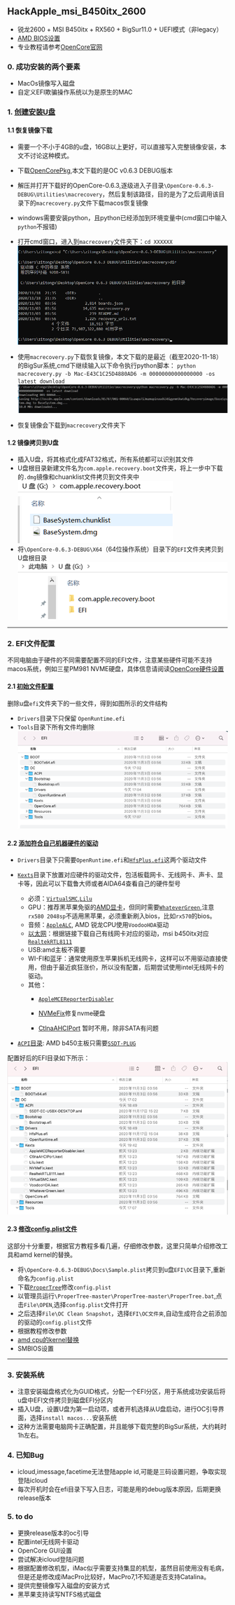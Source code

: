 ## HackApple_msi_B450itx_2600
- 锐龙2600 + MSI B450itx + RX560 + BigSur11.0 + UEFI模式（非legacy）
- [AMD BIOS设置](https://dortania.github.io/OpenCore-Install-Guide/AMD/zen.html#amd-bios-settings)
- 专业教程请参考[OpenCore官网](https://dortania.github.io/OpenCore-Install-Guide/)


### 0. 成功安装的两个要素
- MacOs镜像写入磁盘
- 自定义EFI欺骗操作系统以为是原生的MAC
&nbsp;

### 1. [创建安装U盘](https://dortania.github.io/OpenCore-Install-Guide/installer-guide/winblows-install.html#downloading-macos)


#### 1.1 恢复镜像下载

- 需要一个不小于4GB的u盘，16GB以上更好，可以直接写入完整镜像安装，本文不讨论这种模式。
- 下载[OpenCorePkg](https://github.com/acidanthera/OpenCorePkg/releases),本文下载的是OC v0.6.3 DEBUG版本
- 解压并打开下载好的OpenCore-0.6.3,逐级进入子目录`\OpenCore-0.6.3-DEBUG\Utilities\macrecovery`，然后复制该路径，目的是为了之后调用该目录下的`macrecovery.py`文件下载macos恢复镜像

- windows需要安装python，且python已经添加到环境变量中(cmd窗口中输入`python`不报错)
- 打开cmd窗口，进入到`macrecovery`文件夹下：`cd XXXXXX`
![进入macrecovery文件夹](./pic/cd.png)
- 使用`macrecovery.py`下载恢复镜像，本文下载的是最近（截至2020-11-18）的BigSur系统,cmd下继续输入以下命令执行python脚本：
`python macrecovery.py -b Mac-E43C1C25D4880AD6 -m 00000000000000000 -os latest download`
![下载恢复镜像](./pic/dmg_down.png)
- 恢复镜像会下载到`macrecovery`文件夹下
&nbsp;


#### 1.2 镜像拷贝到U盘
- 插入U盘，将其格式化成FAT32格式，所有系统都可以识别其文件
- U盘根目录新建文件名为`com.apple.recovery.boot`文件夹，将上一步中下载的`.dmg`镜像和chuanklist文件拷贝到文件夹中
![dmg](./pic/dmg.png)
- 将`\OpenCore-0.6.3-DEBUG\X64`（64位操作系统）目录下的`EFI`文件夹拷贝到U盘根目录
![](./pic/u.png)

---
### 2. EFI文件配置
不同电脑由于硬件的不同需要配置不同的EFI文件，注意某些硬件可能不支持macos系统，例如三星PM981 NVME硬盘，具体信息请阅读[OpenCore硬件设置](https://dortania.github.io/OpenCore-Install-Guide/macos-limits.html)

#### 2.1 [初始文件配置](https://dortania.github.io/OpenCore-Install-Guide/installer-guide/opencore-efi.html)

删除u盘`efi`文件夹下的一些文件，得到如图所示的文件结构
- `Drivers`目录下只保留 `OpenRuntime.efi`
- `Tools`目录下所有文件均删除
![](./pic/efi0.png)


#### 2.2 [添加符合自己机器硬件的驱动](https://dortania.github.io/OpenCore-Install-Guide/ktext.html#firmware-drivers)

- `Drivers`目录下只需要`OpenRuntime.efi`和[`HfsPlus.efi`](https://github.com/acidanthera/OcBinaryData/blob/master/Drivers/HfsPlus.efi)这两个驱动文件
- [`Kexts`](https://dortania.github.io/OpenCore-Install-Guide/ktext.html#kexts)目录下放置对应硬件的驱动文件，包活板载网卡、无线网卡、声卡、显卡等，因此可以下载鲁大师或者AIDA64查看自己的硬件型号
  - 必须：[`VirtualSMC`](https://github.com/acidanthera/VirtualSMC/releases),[`Lilu`](https://github.com/acidanthera/Lilu/releases)
  - GPU：推荐黑苹果免驱的[AMD显卡](https://dortania.github.io/OpenCore-Install-Guide/macos-limits.html#gpu-support)，但同时需要[`WhateverGreen`](https://github.com/acidanthera/WhateverGreen/releases),注意`rx580 2048sp`不适用黑苹果，必须重新刷入bios，比如`rx570`的bios。
  - 音频：[`AppleALC`](https://github.com/acidanthera/AppleALC/releases), AMD 锐龙CPU使用`VoodooHDA`驱动
  - [以太网](https://dortania.github.io/OpenCore-Install-Guide/ktext.html#ethernet)：根据链接下载自己有线网卡对应的驱动，msi b450itx对应[`RealtekRTL8111`](https://github.com/Mieze/RTL8111_driver_for_OS_X/releases)
  - USB:amd主板不需要
  - WI-FI和蓝牙：通常使用原生苹果拆机无线网卡，这样可以不用驱动直接使用，但由于最近疯狂涨价，所以没有配置，后期尝试使用intel无线网卡的驱动。
  - 其他：
    - [`AppleMCEReporterDisabler`](https://github.com/acidanthera/bugtracker/files/3703498/AppleMCEReporterDisabler.kext.zip)

    - [NVMeFix](https://github.com/acidanthera/NVMeFix/releases)修复nvme硬盘

    - [CtlnaAHCIPort](https://github.com/dortania/OpenCore-Install-Guide/blob/master/extra-files/CtlnaAHCIPort.kext.zip) 暂时不用，除非SATA有问题

- [`ACPI`目录](https://dortania.github.io/OpenCore-Install-Guide/ktext.html#ssdts): AMD b450主板只需要[`SSDT-PLUG`](https://dortania.github.io/Getting-Started-With-ACPI/Universal/plug.html)

配置好后的EFI目录如下所示：
![](./pic/efi1.png)


#### 2.3 [修改config.plist文件](https://dortania.github.io/OpenCore-Install-Guide/AMD/zen.html#starting-point)
这部分十分重要，根据官方教程多看几遍，仔细修改参数，这里只简单介绍修改工具和amd kernel的替换。
- 将`\OpenCore-0.6.3-DEBUG\Docs\Sample.plist`拷贝到u盘`EFI\OC`目录下,重新命名为`config.plist`
- 下载[`ProperTree`](https://github.com/corpnewt/ProperTree)修改`config.plist`
- 以管理员运行`\ProperTree-master\ProperTree-master\ProperTree.bat`,点击`File\OPEN`,选择`config.plist`文件打开
- 之后选择`File\OC Clean Snapshot`，选择`EFI\OC文件夹`,自动生成符合之前添加的驱动的`config.plist`文件
- 根据教程修改参数
- [amd cpu的kernel替换](https://dortania.github.io/OpenCore-Install-Guide/AMD/zen.html#kernel)
- SMBIOS设置

----


### 3. 安装系统
- 注意安装磁盘格式化为GUID格式，分配一个EFI分区，用于系统成功安装后将u盘中EFI文件拷贝到磁盘EFI分区内
- 插入U盘，设置U盘为第一启动项，或者开机选择从U盘启动，进行OC引导界面，选择`install macos...`安装系统
- 这种方法需要电脑网卡正确配置，并且能够下载完整的BigSur系统，大约耗时1h左右。


### 4. 已知Bug
- icloud,imessage,facetime无法登陆apple id,可能是三码设置问题，争取实现登陆icloud
- 每次开机时会在efi目录下写入日志，可能是用的debug版本原因，后期更换release版本


### 5. to do
- 更换release版本的oc引导
- 配置intel无线网卡驱动
- OpenCore GUI设置
- 尝试解决icloud登陆问题
- 根据配置修改机型，iMac似乎需要支持集显的机型，虽然目前使用没有毛病，但是还是修改成iMacPro比较好，MacPro7,1不知道是否支持Catalina。
- 提供完整镜像写入磁盘的安装方式
- 黑苹果支持读写NTFS格式磁盘

